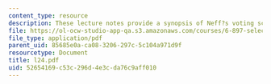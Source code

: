 ```yaml
---
content_type: resource
description: These lecture notes provide a synopsis of Neff?s voting scheme.
file: https://ol-ocw-studio-app-qa.s3.amazonaws.com/courses/6-897-selected-topics-in-cryptography-spring-2004/52654169c53c296d4e3cda76c9aff010_l24.pdf
file_type: application/pdf
parent_uid: 85685e0a-ca08-3206-297c-5c104a971d9f
resourcetype: Document
title: l24.pdf
uid: 52654169-c53c-296d-4e3c-da76c9aff010
---
```


